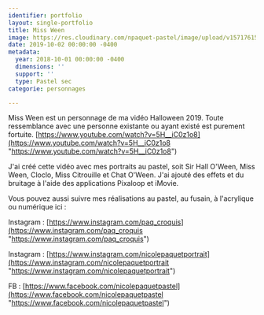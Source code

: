```yaml
---
identifier: portfolio
layout: single-portfolio
title: Miss Ween
image: https://res.cloudinary.com/npaquet-pastel/image/upload/v1571761530/Halloween_2017_x5q3yo.jpg
date: 2019-10-02 00:00:00 -0400
metadata:
  year: 2018-10-01 00:00:00 -0400
  dimensions: ''
  support: ''
  type: Pastel sec
categorie: personnages

---
```

Miss Ween est un personnage de ma vidéo Halloween 2019. Toute ressemblance avec une personne existante ou ayant existé est purement fortuite. [https://www.youtube.com/watch?v=5H__iC0z1o8](https://www.youtube.com/watch?v=5H__iC0z1o8 "https://www.youtube.com/watch?v=5H__iC0z1o8")

J'ai créé cette vidéo avec mes portraits au pastel, soit Sir Hall O'Ween, Miss Ween, Cloclo, Miss Citrouille et Chat O'Ween. J'ai ajouté des effets et du bruitage à l'aide des applications Pixaloop et iMovie.

Vous pouvez aussi suivre mes réalisations au pastel, au fusain, à l'acrylique ou numérique ici :

Instagram : [https://www.instagram.com/paq_croquis](https://www.instagram.com/paq_croquis "https://www.instagram.com/paq_croquis")

Instagram : [https://www.instagram.com/nicolepaquetportrait](https://www.instagram.com/nicolepaquetportrait "https://www.instagram.com/nicolepaquetportrait")

FB : [https://www.facebook.com/nicolepaquetpastel](https://www.facebook.com/nicolepaquetpastel "https://www.facebook.com/nicolepaquetpastel")